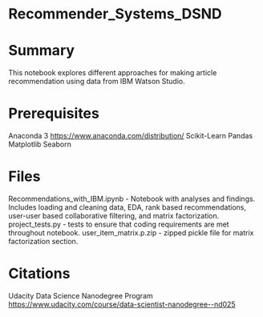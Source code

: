 # Recommender_Systems_DSND

# Summary
This notebook explores different approaches for making article recommendation using data from IBM Watson Studio.   

# Prerequisites
Anaconda 3 https://www.anaconda.com/distribution/
Scikit-Learn
Pandas
Matplotlib
Seaborn

# Files
Recommendations_with_IBM.ipynb - Notebook with analyses and findings. Includes loading and cleaning data, EDA, rank based recommendations, user-user based collaborative filtering, and matrix factorization.
project_tests.py - tests to ensure that coding requirements are met throughout notebook. 
user_item_matrix.p.zip - zipped pickle file for matrix factorization section. 


# Citations 
Udacity Data Science Nanodegree Program https://www.udacity.com/course/data-scientist-nanodegree--nd025


